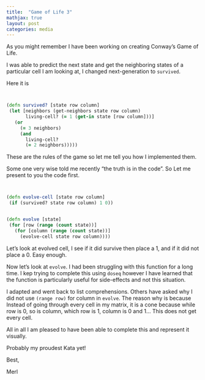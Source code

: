 ```yaml
---
title:  "Game of Life 3"
mathjax: true
layout: post
categories: media
---
```



As you might remember I have been working on creating Conway’s Game of Life.

I was able to predict the next state and get the neighboring states of a particular cell I am looking at, I changed next-generation to `survived`.

Here it is
```clojure


(defn survived? [state row column]
 (let [neighbors (get-neighbors state row column)
       living-cell? (= 1 (get-in state [row column]))]
   (or
     (= 3 neighbors)
     (and
       living-cell?
       (= 2 neighbors)))))
```

These are the rules of the game so let me tell you how I implemented them.

Some one very wise told me recently “the truth is in the code”. So Let me present to you the code first.


```clojure


(defn evolve-cell [state row column]
 (if (survived? state row column) 1 0))


(defn evolve [state]
 (for [row (range (count state))]
   (for [column (range (count state))]
     (evolve-cell state row column))))
```
Let’s look at evolved cell, I see if it did survive then place a 1, and if it did not place a 0. Easy enough.

Now let’s look at `evolve`. I had been struggling with this function for a long time. I kep trying to complete this using `doseq` however I have learned that the function is particularly useful for side-effects and not this situation.

I adapted and went back to list comprehensions. Others have asked why I did not use `(range row)` for column in `evolve`. The reason why is because Instead of going through every cell in my matrix, it is a cone because while row is 0, so is column, which row is 1, column is 0 and 1…
This does not get every cell.

All in all I am pleased to have been able to complete this and represent it visually.

Probably my proudest Kata yet!

Best,

Merl  
